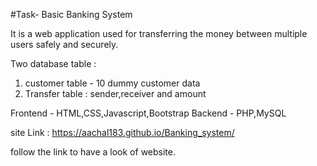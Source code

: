 #Task- Basic Banking System
 
 It is a web application used for transferring the money between multiple users safely and securely.
 
 Two database table :
 1. customer table - 10 dummy customer data 
 2. Transfer table : sender,receiver and amount
 
 Frontend - HTML,CSS,Javascript,Bootstrap
 Backend - PHP,MySQL
 
 site Link : https://aachal183.github.io/Banking_system/
 
 follow the link to have a look of website.

